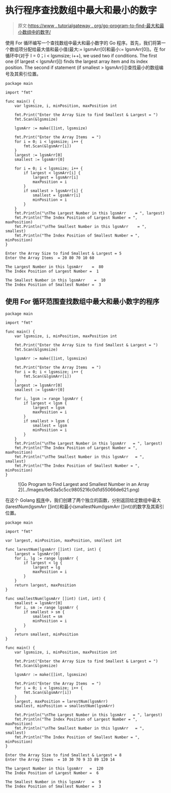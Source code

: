 # 执行程序查找数组中最大和最小的数字

> 原文:[https://www . tutorialgateway . org/go-program-to-find-最大和最小数组中的数字/](https://www.tutorialgateway.org/go-program-to-find-largest-and-smallest-number-in-an-array/)

使用 For 循环编写一个查找数组中最大和最小数字的 Go 程序。首先，我们将第一个数组项分配给最大值和最小值(最大:= lgsmArr[0]和最小:= lgsmArr[0])。在 for 循环中(对于 I = 0；i < lgsmsize; i++), we used two if conditions. The first one (if largest < lgsmArr[i]) finds the largest array item and its index position. The second if statement (if smallest > lgsmArr[i])查找最小的数组编号及其索引位置。

```
package main

import "fmt"

func main() {
    var lgsmsize, i, minPosition, maxPosition int

    fmt.Print("Enter the Array Size to find Smallest & Largest = ")
    fmt.Scan(&lgsmsize)

    lgsmArr := make([]int, lgsmsize)

    fmt.Print("Enter the Array Items  = ")
    for i = 0; i < lgsmsize; i++ {
        fmt.Scan(&lgsmArr[i])
    }
    largest := lgsmArr[0]
    smallest := lgsmArr[0]

    for i = 0; i < lgsmsize; i++ {
        if largest < lgsmArr[i] {
            largest = lgsmArr[i]
            maxPosition = i
        }
        if smallest > lgsmArr[i] {
            smallest = lgsmArr[i]
            minPosition = i
        }
    }
    fmt.Println("\nThe Largest Number in this lgsmArr    = ", largest)
    fmt.Println("The Index Position of Largest Number = ", maxPosition)
    fmt.Println("\nThe Smallest Number in this lgsmArr    = ", smallest)
    fmt.Println("The Index Position of Smallest Number = ", minPosition)
}
```

```
Enter the Array Size to find Smallest & Largest = 5
Enter the Array Items  = 20 80 70 10 60

The Largest Number in this lgsmArr    =  80
The Index Position of Largest Number =  1

The Smallest Number in this lgsmArr    =  10
The Index Position of Smallest Number =  3
```

## 使用 For 循环范围查找数组中最大和最小数字的程序

```
package main

import "fmt"

func main() {
    var lgsmsize, i, minPosition, maxPosition int

    fmt.Print("Enter the Array Size to find Smallest & Largest = ")
    fmt.Scan(&lgsmsize)

    lgsmArr := make([]int, lgsmsize)

    fmt.Print("Enter the Array Items  = ")
    for i = 0; i < lgsmsize; i++ {
        fmt.Scan(&lgsmArr[i])
    }
    largest := lgsmArr[0]
    smallest := lgsmArr[0]

    for i, lgsm := range lgsmArr {
        if largest < lgsm {
            largest = lgsm
            maxPosition = i
        }
        if smallest > lgsm {
            smallest = lgsm
            minPosition = i
        }
    }
    fmt.Println("\nThe Largest Number in this lgsmArr   = ", largest)
    fmt.Println("The Index Position of Largest Number = ", maxPosition)
    fmt.Println("\nThe Smallest Number in this lgsmArr   = ", smallest)
    fmt.Println("The Index Position of Smallest Number = ", minPosition)
}
```

<figure class="wp-block-image size-large">![Go Program to Find Largest and Smallest Number in an Array 2](../Images/6e63a5c5cc9805216c0d1d55066de621.png)</figure>

在这个 Golang [程序](https://www.tutorialgateway.org/go-programs/)中，我们创建了两个独立的函数，分别返回给定数组中最大(larestNum(lgsmArr []int))和最小(smallestNum(lgsmArr []int))的数字及其索引位置。

```
package main

import "fmt"

var largest, minPosition, maxPosition, smallest int

func larestNum(lgsmArr []int) (int, int) {
    largest = lgsmArr[0]
    for i, lg := range lgsmArr {
        if largest < lg {
            largest = lg
            maxPosition = i
        }
    }
    return largest, maxPosition
}

func smallestNum(lgsmArr []int) (int, int) {
    smallest = lgsmArr[0]
    for i, sm := range lgsmArr {
        if smallest > sm {
            smallest = sm
            minPosition = i
        }
    }
    return smallest, minPosition
}

func main() {
    var lgsmsize, i, minPosition, maxPosition int

    fmt.Print("Enter the Array Size to find Smallest & Largest = ")
    fmt.Scan(&lgsmsize)

    lgsmArr := make([]int, lgsmsize)

    fmt.Print("Enter the Array Items  = ")
    for i = 0; i < lgsmsize; i++ {
        fmt.Scan(&lgsmArr[i])
    }
    largest, maxPosition = larestNum(lgsmArr)
    smallest, minPosition = smallestNum(lgsmArr)

    fmt.Println("\nThe Largest Number in this lgsmArr   = ", largest)
    fmt.Println("The Index Position of Largest Number = ", maxPosition)
    fmt.Println("\nThe Smallest Number in this lgsmArr   = ", smallest)
    fmt.Println("The Index Position of Smallest Number = ", minPosition)
}
```

```
Enter the Array Size to find Smallest & Largest = 8
Enter the Array Items  = 10 30 70 9 33 89 120 14

The Largest Number in this lgsmArr   =  120
The Index Position of Largest Number =  6

The Smallest Number in this lgsmArr   =  9
The Index Position of Smallest Number =  3
```
